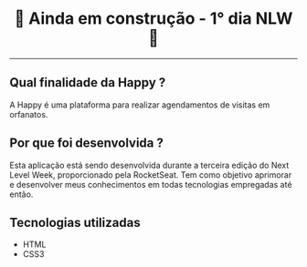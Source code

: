 <div align="center">
   <h1>🚧 Ainda em construção - 1° dia NLW 🚧</h1>
</div>

---

## Qual finalidade da Happy ?
A Happy é uma plataforma para realizar agendamentos de visitas em orfanatos.

## Por que foi desenvolvida ?
Esta aplicação está sendo desenvolvida durante a terceira edição do Next Level Week, proporcionado pela RocketSeat. Tem como objetivo aprimorar e desenvolver meus conhecimentos em todas tecnologias empregadas até então.

## Tecnologias utilizadas
- HTML
- CSS3
